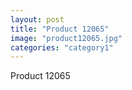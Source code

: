 ```yaml
---
layout: post
title: "Product 12065"
image: "product12065.jpg"
categories: "category1"
---
```

Product 12065
